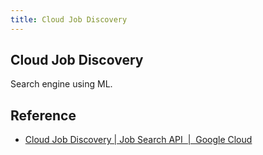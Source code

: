 ```yaml
---
title: Cloud Job Discovery
---
```


## Cloud Job Discovery
Search engine using ML.


## Reference
* [Cloud Job Discovery | Job Search API  |  Google Cloud](https://cloud.google.com/job-discovery/)
